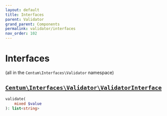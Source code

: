 ```yaml
---
layout: default
title: Interfaces
parent: Validator
grand_parent: Components
permalink: validator/interfaces
nav_order: 102
---
```




# Interfaces

(all in the `Centum\Interfaces\Validator` namespace)



## [`Centum\Interfaces\Validator\ValidatorInterface`](https://github.com/SidRoberts/centum/blob/development/src/Interfaces/Validator/ValidatorInterface.php)

```php
validate(
    mixed $value
): list<string>
```
